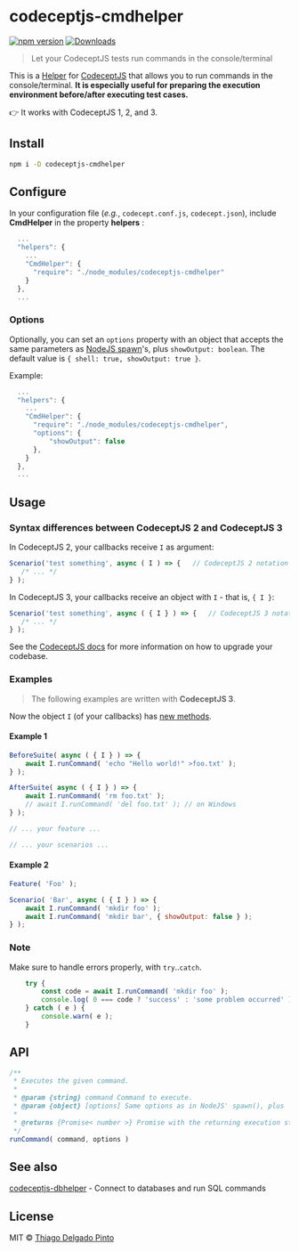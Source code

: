 # codeceptjs-cmdhelper

[![npm version](https://badge.fury.io/js/codeceptjs-cmdhelper.svg)](https://badge.fury.io/js/codeceptjs-cmdhelper)
[![Downloads](https://img.shields.io/npm/dt/codeceptjs-cmdhelper.svg)](https://npmjs.org/package/codeceptjs-cmdhelper)

> Let your CodeceptJS tests run commands in the console/terminal

This is a [Helper](https://codecept.io/helpers/) for [CodeceptJS](https://codecept.io/) that allows you to run commands in the console/terminal. **It is especially useful for preparing the execution environment before/after executing test cases.**

👉 It works with CodeceptJS 1, 2, and 3.

## Install

```bash
npm i -D codeceptjs-cmdhelper
```

## Configure

In your configuration file (_e.g._, `codecept.conf.js`, `codecept.json`), include **CmdHelper** in the property **helpers** :

```js
  ...
  "helpers": {
    ...
    "CmdHelper": {
      "require": "./node_modules/codeceptjs-cmdhelper"
    }
  },
  ...
```

### Options

Optionally, you can set an `options` property with an object that accepts the same parameters as [NodeJS spawn](https://nodejs.org/api/child_process.html#child_process_child_process_spawn_command_args_options)'s, plus `showOutput: boolean`. The default value is `{ shell: true, showOutput: true }`.

Example:

```js
  ...
  "helpers": {
    ...
    "CmdHelper": {
      "require": "./node_modules/codeceptjs-cmdhelper",
      "options": {
          "showOutput": false
      },
    }
  },
  ...
```

## Usage

### Syntax differences between CodeceptJS 2 and CodeceptJS 3
In CodeceptJS 2, your callbacks receive `I` as argument:

```javascript
Scenario('test something', async ( I ) => {   // CodeceptJS 2 notation
   /* ... */
} );
```

In CodeceptJS 3, your callbacks receive an object with `I` - that is, `{ I }`:

```javascript
Scenario('test something', async ( { I } ) => {   // CodeceptJS 3 notation
   /* ... */
} );
```

See the [CodeceptJS docs](https://github.com/codeceptjs/CodeceptJS/wiki/Upgrading-to-CodeceptJS-3) for more information on how to upgrade your codebase.

### Examples

> The following examples are written with **CodeceptJS 3**.

Now the object `I` (of your callbacks) has [new methods](#api).


#### Example 1

```js
BeforeSuite( async ( { I } ) => {
    await I.runCommand( 'echo "Hello world!" >foo.txt' );
} );

AfterSuite( async ( { I } ) => {
    await I.runCommand( 'rm foo.txt' );
    // await I.runCommand( 'del foo.txt' ); // on Windows
} );

// ... your feature ...

// ... your scenarios ...
```

#### Example 2

```js
Feature( 'Foo' );

Scenario( 'Bar', async ( { I } ) => {
    await I.runCommand( 'mkdir foo' );
    await I.runCommand( 'mkdir bar', { showOutput: false } );
} );
```

### Note

Make sure to handle errors properly, with `try`..`catch`.

```js
    try {
        const code = await I.runCommand( 'mkdir foo' );
        console.log( 0 === code ? 'success' : 'some problem occurred' );
    } catch ( e ) {
        console.warn( e );
    }
```


## API

```js
/**
 * Executes the given command.
 *
 * @param {string} command Command to execute.
 * @param {object} [options] Same options as in NodeJS' spawn(), plus `showOutput: boolean`. Optional. Default is `{ shell: true, showOutput: true }`.
 *
 * @returns {Promise< number >} Promise with the returning execution status code (0 means success).
 */
runCommand( command, options )
```


## See also

[codeceptjs-dbhelper](https://github.com/thiagodp/codeceptjs-dbhelper) - Connect to databases and run SQL commands


## License

MIT © [Thiago Delgado Pinto](https://github.com/thiagodp)
